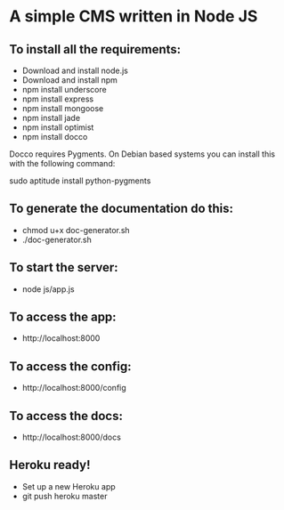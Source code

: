 # A simple CMS written in Node JS 

## To install all the requirements:

* Download and install node.js
* Download and install npm
* npm install underscore
* npm install express
* npm install mongoose
* npm install jade
* npm install optimist
* npm install docco

Docco requires Pygments. On Debian based systems you can install this with the following command:

sudo aptitude install python-pygments

## To generate the documentation do this:

* chmod u+x doc-generator.sh
* ./doc-generator.sh

## To start the server:

* node js/app.js

## To access the app:

* http://localhost:8000

## To access the config:

* http://localhost:8000/config

## To access the docs:

* http://localhost:8000/docs

## Heroku ready!

* Set up a new Heroku app 
* git push heroku master 
